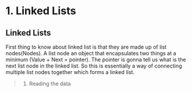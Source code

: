 # 1. Linked Lists

## Linked Lists
First thing to know about linked list is that they are made up of list nodes(Nodes). A list node an object that encapsulates two things at a minimum (Value + Next = pointer). The pointer is gonna tell us what is the next list node in the linked list. So this is essentially a way of connecting multiple list nodes together which forms a linked list. 



> 1) Reading the data   